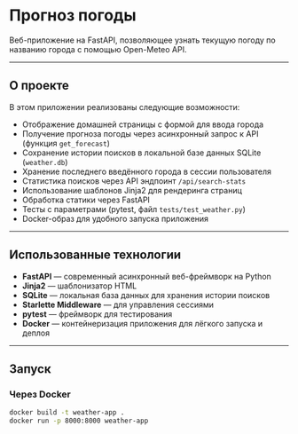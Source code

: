 # Прогноз погоды

Веб-приложение на FastAPI, позволяющее узнать текущую погоду по названию города с помощью Open-Meteo API.

---

## О проекте

В этом приложении реализованы следующие возможности:

- Отображение домашней страницы с формой для ввода города
- Получение прогноза погоды через асинхронный запрос к API (функция `get_forecast`)
- Сохранение истории поисков в локальной базе данных SQLite (`weather.db`)
- Хранение последнего введённого города в сессии пользователя
- Статистика поисков через API эндпоинт `/api/search-stats`
- Использование шаблонов Jinja2 для рендеринга страниц
- Обработка статики через FastAPI
- Тесты с параметрами (pytest, файл `tests/test_weather.py`)
- Docker-образ для удобного запуска приложения

---

## Использованные технологии

- **FastAPI** — современный асинхронный веб-фреймворк на Python  
- **Jinja2** — шаблонизатор HTML  
- **SQLite** — локальная база данных для хранения истории поисков  
- **Starlette Middleware** — для управления сессиями  
- **pytest** — фреймворк для тестирования  
- **Docker** — контейнеризация приложения для лёгкого запуска и деплоя  

---

## Запуск

### Через Docker

```bash
docker build -t weather-app .
docker run -p 8000:8000 weather-app
